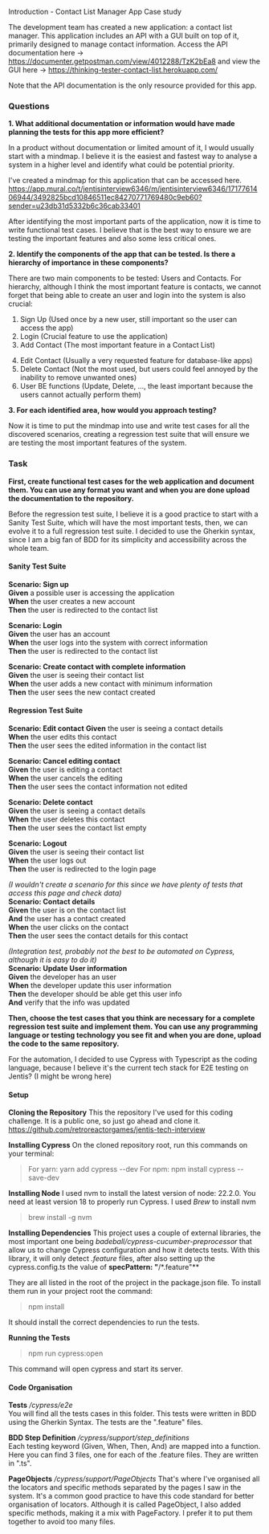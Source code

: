 Introduction - Contact List Manager App Case study

The development team has created a new application: a contact list manager. This application includes an API with a GUI built on top of it, primarily designed to manage contact information.
Access the API documentation here -> https://documenter.getpostman.com/view/4012288/TzK2bEa8 and view the GUI here -> https://thinking-tester-contact-list.herokuapp.com/

Note that the API documentation is the only resource provided for this app.

### Questions

**1. What additional documentation or information would have made planning the tests for this app more efficient?**

In a product without documentation or limited amount of it, I would usually start with a mindmap. I believe it is the easiest and fastest way to analyse a system in a higher level and identify what could be potential priority.

I've created a mindmap for this application that can be accessed here.
https://app.mural.co/t/jentisinterview6346/m/jentisinterview6346/1717761406944/3492825bcd10846511ec84270771769480c9eb60?sender=u23db31d5332b6c36cab33401

After identifying the most important parts of the application, now it is time to write functional test cases. I believe that is the best way to ensure we are testing the important features and also some less critical ones.

**2. Identify the components of the app that can be tested. Is there a hierarchy of importance in these components?**

There are two main components to be tested: Users and Contacts.
For hierarchy, although I think the most important feature is contacts, we cannot forget that being able to create an user and login into the system is also crucial:

1. Sign Up (Used once by a new user, still important so the user can access the app)
2. Login (Crucial feature to use the application)
3. Add Contact (The most important feature in a Contact List)

4) Edit Contact (Usually a very requested feature for database-like apps)
5) Delete Contact (Not the most used, but users could feel annoyed by the inability to remove unwanted ones)
6) User BE functions (Update, Delete, ..., the least important because the users cannot actually perform them)

**3. For each identified area, how would you approach testing?**

Now it is time to put the mindmap into use and write test cases for all the discovered scenarios, creating a regression test suite that will ensure we are testing the most important features of the system.

### Task

**First, create functional test cases for the web application and document them. You can use any format you want and when you are done upload the documentation to the repository.**

Before the regression test suite, I believe it is a good practice to start with a Sanity Test Suite, which will have the most important tests, then, we can evolve it to a full regression test suite. I decided to use the Gherkin syntax, since I am a big fan of BDD for its simplicity and accessibility across the whole team.

#### Sanity Test Suite

**Scenario: Sign up**  
**Given** a possible user is accessing the application  
**When** the user creates a new account  
**Then** the user is redirected to the contact list

**Scenario: Login**  
**Given** the user has an account  
**When** the user logs into the system with correct information  
**Then** the user is redirected to the contact list

**Scenario: Create contact with complete information**  
**Given** the user is seeing their contact list  
**When** the user adds a new contact with minimum information  
**Then** the user sees the new contact created

#### Regression Test Suite

**Scenario: Edit contact**
**Given** the user is seeing a contact details  
**When** the user edits this contact  
**Then** the user sees the edited information in the contact list

**Scenario: Cancel editing contact**  
**Given** the user is editing a contact  
**When** the user cancels the editing  
**Then** the user sees the contact information not edited

**Scenario: Delete contact**  
**Given** the user is seeing a contact details  
**When** the user deletes this contact  
**Then** the user sees the contact list empty

**Scenario: Logout**  
**Given** the user is seeing their contact list  
**When** the user logs out  
**Then** the user is redirected to the login page

_(I wouldn't create a scenario for this since we have plenty of tests that access this page and check data)_  
**Scenario: Contact details**  
**Given** the user is on the contact list  
**And** the user has a contact created  
**When** the user clicks on the contact  
**Then** the user sees the contact details for this contact

_(Integration test, probably not the best to be automated on Cypress, although it is easy to do it)_  
**Scenario: Update User information**  
**Given** the developer has an user  
**When** the developer update this user information  
**Then** the developer should be able get this user info  
**And** verify that the info was updated

**Then, choose the test cases that you think are necessary for a complete regression test suite and implement them. You can use any programming language or testing technology you see fit and when you are done, upload the code to the same repository.**

For the automation, I decided to use Cypress with Typescript as the coding language, because I believe it's the current tech stack for E2E testing on Jentis? (I might be wrong here)

#### Setup

**Cloning the Repository**
This the repository I've used for this coding challenge. It is a public one, so just go ahead and clone it.  
https://github.com/retroreactorgames/jentis-tech-interview

**Installing Cypress**
On the cloned repository root, run this commands on your terminal:

> For yarn: yarn add cypress --dev
> For npm: npm install cypress --save-dev

**Installing Node**
I used nvm to install the latest version of node: 22.2.0. You need at least version 18 to properly run Cypress.
I used _Brew_ to install nvm

> brew install -g nvm

**Installing Dependencies**
This project uses a couple of external libraries, the most important one being _badeball/cypress-cucumber-preprocessor_ that allow us to change Cypress configuration and how it detects tests. With this library, it will only detect _.feature_ files, after also setting up the cypress.config.ts the value of **specPattern: "**/\*.feature"\*\*

They are all listed in the root of the project in the package.json file. To install them run in your project root the command:

> npm install

It should install the correct dependencies to run the tests.

**Running the Tests**

> npm run cypress:open

This command will open cypress and start its server.

#### Code Organisation

**Tests**
_/cypress/e2e_  
You will find all the tests cases in this folder.
This tests were written in BDD using the Gherkin Syntax.
The tests are the ".feature" files.

**BDD Step Definition**
_/cypress/support/step_definitions_  
Each testing keyword (Given, When, Then, And) are mapped into a function.
Here you can find 3 files, one for each of the .feature files. They are written in ".ts".

**PageObjects**
_/cypress/support/PageObjects_
That's where I've organised all the locators and specific methods separated by the pages I saw in the system.
It's a common good practice to have this code standard for better organisation of locators. Although it is called PageObject,
I also added specific methods, making it a mix with PageFactory. I prefer it to put them together to avoid too many files.
